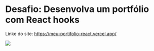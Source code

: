 # Desafio: Desenvolva um portfólio com React hooks

Linke do site: https://meu-portifolio-react.vercel.app/

<img src="./assets/css.jpg">
